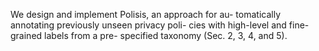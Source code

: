 We design and implement Polisis, an approach for au- tomatically annotating previously unseen privacy poli- cies with high-level and fine-grained labels from a pre- specified taxonomy (Sec. 2, 3, 4, and 5).
